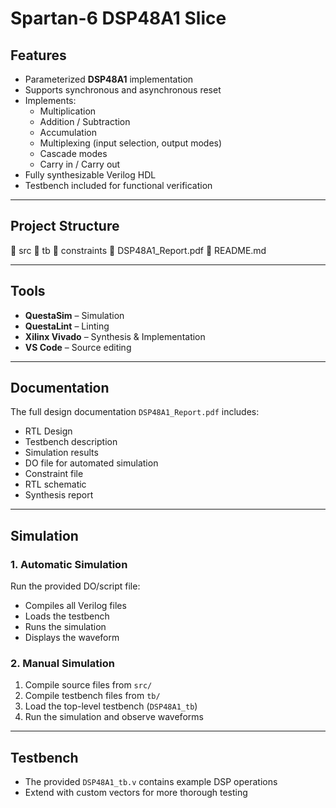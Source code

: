 # Spartan-6 DSP48A1 Slice

## Features
- Parameterized **DSP48A1** implementation
- Supports synchronous and asynchronous reset
- Implements:
  - Multiplication
  - Addition / Subtraction
  - Accumulation
  - Multiplexing (input selection, output modes)
  - Cascade modes
  - Carry in / Carry out
- Fully synthesizable Verilog HDL
- Testbench included for functional verification

---

## Project Structure

📁 src   📁 tb   📁 constraints   📄 DSP48A1_Report.pdf   📄 README.md

---

## Tools
- **QuestaSim** – Simulation
- **QuestaLint** – Linting
- **Xilinx Vivado** – Synthesis & Implementation
- **VS Code** – Source editing

---

## Documentation
The full design documentation `DSP48A1_Report.pdf` includes:
- RTL Design
- Testbench description
- Simulation results
- DO file for automated simulation
- Constraint file
- RTL schematic
- Synthesis report

---

## Simulation
### 1. Automatic Simulation
Run the provided DO/script file:
- Compiles all Verilog files
- Loads the testbench
- Runs the simulation
- Displays the waveform

### 2. Manual Simulation
1. Compile source files from `src/`
2. Compile testbench files from `tb/`
3. Load the top-level testbench (`DSP48A1_tb`)
4. Run the simulation and observe waveforms

---

## Testbench
- The provided `DSP48A1_tb.v` contains example DSP operations
- Extend with custom vectors for more thorough testing

